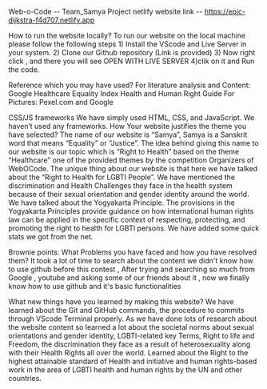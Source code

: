 Web-o-Code -- Team_Samya Project
netlify website link -- https://epic-dijkstra-f4d707.netlify.app


How to run the website locally?
To run our website on the local machine please follow the following steps
                      1) Install the VScode and Live Server in your system.
                      2) Clone our Github repository (Link is provided)
                      3) Now right click , and there you will see OPEN WITH LIVE SERVER 
                      4)clik on it and Run the code.
 
 
Reference which you may have used?
For literature analysis and Content:
Google
Healthcare Equality Index
Health and Human Right Guide
For Pictures:
Pexel.com and Google
 
 
 
 
 
 
CSS/JS frameworks
We have simply used HTML, CSS, and JavaScript. We haven’t used any frameworks.
How Your website justifies the theme you have selected?
The name of our website is “Samya”, Samya is a Sanskrit word that means “Equality” or “Justice”. The idea behind giving this name to our website is our topic which is “Right to Health” based on the theme “Healthcare” one of the provided themes by the competition Organizers of WebOCode. The unique thing about our website is that here we have talked about the “Right to Health for LGBTI People”. We have mentioned the discrimination and Health Challenges they face in the health system because of their sexual orientation and gender identity around the world. We have talked about the Yogyakarta Principle. The provisions in the Yogyakarta Principles provide guidance on how international human rights law can be applied in the specific context of respecting, protecting, and promoting the right to health for LGBTI persons. We have added some quick stats we got from the net.
 
 
 
Brownie points:
What Problems you have faced and how you have resolved them?
It took a lot of time to search about the content 
we didn't know how to use github before this contest , After trying and searching so much from Google , youtube and asking some of our friends about it , now we finally know how to use github and it's basic functionalities
 
What new things have you learned by making this website?
We have learned about the Git and GitHub commands, the procedure to commits through VScode Terminal properly. As we have done lots of research about the website content so learned a lot about the societal norms about sexual orientations and gender identity, LGBTI-related key Terms, Right to life and Freedom, the discrimination they face as a result of heterosexuality along with their Health Rights all over the world. Learned about the Right to the highest attainable standard of Health and initiative and human rights-based work in the area of LGBTI health and human rights by the UN and other countries.
